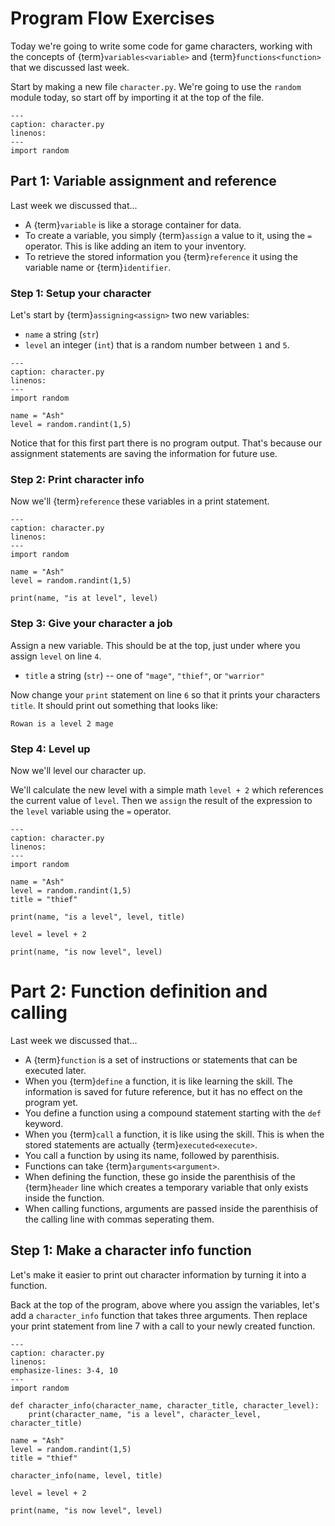 Program Flow Exercises
======================

Today we're going to write some code for game characters, working with the
concepts of {term}`variables<variable>` and {term}`functions<function>` that we
discussed last week.

Start by making a new file `character.py`. We're going to use the `random`
module today, so start off by importing it at the top of the file.

```{code-block} python
---
caption: character.py
linenos:
---
import random
```

Part 1: Variable assignment and reference
-----------------------------------------

Last week we discussed that...

* A {term}`variable` is like a storage container for data.
* To create a variable, you simply {term}`assign` a value to
  it, using the `=` operator. This is like adding an item to
  your inventory.
* To retrieve the stored information you {term}`reference` it using the
  variable name or {term}`identifier`.


### Step 1: Setup your character

Let's start by {term}`assigning<assign>` two new variables:

* `name` a string (`str`)
* `level` an integer (`int`) that is a random number between `1` and `5`.

```{code-block} python
---
caption: character.py
linenos:
---
import random

name = "Ash"
level = random.randint(1,5)
```

Notice that for this first part there is no program output. That's because our
assignment statements are saving the information for future use.

### Step 2: Print character info

Now we'll {term}`reference` these variables in a print statement.

```{code-block} python
---
caption: character.py
linenos:
---
import random

name = "Ash"
level = random.randint(1,5)

print(name, "is at level", level)
```

### Step 3: Give your character a job

Assign a new variable.  This should be at the top, just under where you assign
`level` on line `4`.

* `title` a string (`str`) -- one of `"mage"`, `"thief"`, or `"warrior"`

Now change your `print` statement on line `6` so that it prints your characters
`title`. It should print out something that looks like:

```
Rowan is a level 2 mage
```

### Step 4: Level up

Now we'll level our character up.

We'll calculate the new level with a simple math `level + 2` which references
the current value of `level`. Then we `assign` the result of the expression to
the `level` variable using the `=` operator.

```{code-block} python
---
caption: character.py
linenos:
---
import random

name = "Ash"
level = random.randint(1,5)
title = "thief"

print(name, "is a level", level, title)

level = level + 2

print(name, "is now level", level)
```

Part 2: Function definition and calling
=======================================

Last week we discussed that...

* A {term}`function` is a set of instructions or statements
  that can be executed later.
* When you {term}`define` a function, it is like learning the skill. The
  information is saved for future reference, but it has no effect on the
  program yet.
* You define a function using a compound statement starting with the `def`
  keyword.
* When you {term}`call` a function, it is like using the skill. This is when
  the stored statements are actually {term}`executed<execute>`.
* You call a function by using its name, followed by parenthisis.
* Functions can take {term}`arguments<argument>`.
* When defining the function, these go inside the parenthisis of the
  {term}`header` line which creates a temporary variable that only exists
  inside the function.
* When calling functions, arguments are passed inside the parenthisis of the
  calling line with commas seperating them.

Step 1: Make a character info function
--------------------------------------

Let's make it easier to print out character information by turning it into a function.

Back at the top of the program, above where you assign the variables, let's add
a `character_info` function that takes three arguments. Then replace your print
statement from line 7 with a call to your newly created function.

```{code-block} python
---
caption: character.py
linenos:
emphasize-lines: 3-4, 10
---
import random

def character_info(character_name, character_title, character_level):
    print(character_name, "is a level", character_level, character_title)

name = "Ash"
level = random.randint(1,5)
title = "thief"

character_info(name, level, title)

level = level + 2

print(name, "is now level", level)
```
